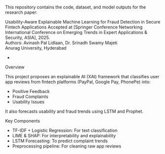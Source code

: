 This repository contains the code, dataset, and model outputs for the research paper:

Usability-Aware Explainable Machine Learning for Fraud Detection in Secure Fintech Applications
Accepted at [Springer Conference Networking International Conference on Emerging Trends in Expert Applications & Security, ASIA], 2025.  
 Authors: Avinash Pal Lidlaan, Dr. Srinadh Swamy Majeti  
Anurag University, Hyderabad

-

 Overview

This project proposes an explainable AI (XAI) framework that classifies user app reviews from fintech platforms (PayPal, Google Pay, PhonePe) into:
-  Positive Feedback  
-  Fraud Complaints  
- Usability Issues  

It also forecasts usability and fraud trends using LSTM and Prophet.



Key Components

- TF-IDF + Logistic Regression: For text classification  
- LIME & SHAP: For interpretability and explainability  
- LSTM Forecasting: To predict complaint trends  
- Preprocessing pipeline: For cleaning raw app reviews



